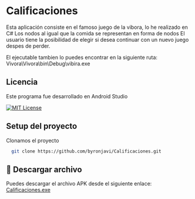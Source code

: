 # Calificaciones

Esta aplicación consiste en el famoso juego de la vibora, lo he realizado en C#
Los nodos al igual que la comida se representan en forma de nodos
El usuario tiene la posibilidad de elegir si desea continuar con un nuevo juego despes de perder.

El ejecutable tambien lo puedes encontrar en la siguiente ruta: Vivora\Vivora\bin\Debug\vibira.exe


## Licencia

Este programa fue desarrollado en Android Studio

[![MIT License](https://img.shields.io/badge/License-MIT-green.svg)](https://choosealicense.com/licenses/mit/)




## Setup del proyecto

Clonamos el proyecto

```bash
  git clone https://github.com/byronjavi/Calificaciones.git
```


## 📲 Descargar archivo 

Puedes descargar el archivo APK desde el siguiente enlace:  
[Calificaciones.exe](https://drive.google.com/file/d/1TEET87qD_M2ANulqO9oHBvsibuFEUbtV/view?usp=sharing)
```

